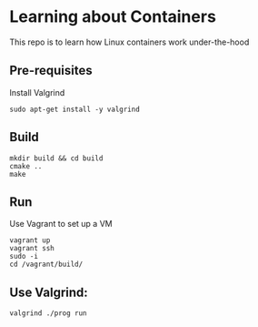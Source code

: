 # Learning about Containers
This repo is to learn how Linux containers work under-the-hood

## Pre-requisites
Install Valgrind
```
sudo apt-get install -y valgrind
```
## Build
```
mkdir build && cd build
cmake ..
make
```

## Run
Use Vagrant to set up a VM

```
vagrant up
vagrant ssh
sudo -i
cd /vagrant/build/
```


## Use Valgrind:
```
valgrind ./prog run
```